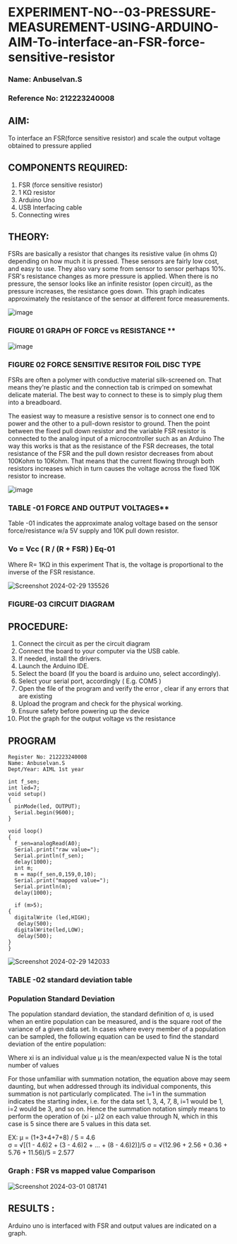 # EXPERIMENT-NO--03-PRESSURE-MEASUREMENT-USING-ARDUINO-AIM-To-interface-an-FSR-force-sensitive-resistor
### Name: Anbuselvan.S
### Reference No: 212223240008

## AIM: 
To interface an FSR(force sensitive resistor) and scale the output voltage obtained to pressure applied 
 
## COMPONENTS REQUIRED:
1.	FSR  (force sensitive resistor)
2.	1 KΩ resistor 
3.	Arduino Uno 
4.	USB Interfacing cable 
5.	Connecting wires 

## THEORY: 
FSRs are basically a resistor that changes its resistive value (in ohms Ω) depending on how much it is pressed. These sensors are fairly low cost, and easy to use. They also vary some from sensor to sensor perhaps 10%. FSR's resistance changes as more pressure is applied. When there is no pressure, the sensor looks like an infinite resistor (open circuit), as the pressure increases, the resistance goes down. This graph indicates approximately the resistance of the sensor at different force measurements.
 
![image](https://user-images.githubusercontent.com/36288975/163532939-d6888ae1-4068-4d83-86a7-fc4c32d5179e.png)

### FIGURE 01 GRAPH OF FORCE vs RESISTANCE **

![image](https://user-images.githubusercontent.com/36288975/163532957-82d57567-a1c3-48c5-8a87-7ea66d6fca49.png)

### FIGURE 02 FORCE SENSITIVE RESITOR FOIL DISC TYPE  

FSRs are often a polymer with conductive material silk-screened on. That means they're plastic and the connection tab is crimped on somewhat delicate material. The best way to connect to these is to simply plug them into a breadboard.

The easiest way to measure a resistive sensor is to connect one end to power and the other to a pull-down resistor to ground. Then the point between the fixed pull down resistor and the variable FSR resistor is connected to the analog input of a microcontroller such as an Arduino The way this works is that as the resistance of the FSR decreases, the total resistance of the FSR and the pull down resistor decreases from about 100Kohm to 10Kohm. That means that the current flowing through both resistors increases which in turn causes the voltage across the fixed 10K resistor to increase.

 ![image](https://user-images.githubusercontent.com/36288975/163532972-2b909551-12c9-485d-adb1-d1e988d557bd.png)

### TABLE -01 FORCE AND OUTPUT VOLTAGES**
	
  Table -01 indicates the approximate analog voltage based on the sensor force/resistance w/a 5V supply and 10K pull down resistor.

### Vo = Vcc ( R / (R + FSR) )								Eq-01

Where R= 1KΩ in this experiment 
That is, the voltage is proportional to the inverse of the FSR resistance.

![Screenshot 2024-02-29 135526](https://github.com/vasanthkumarch/EXPERIMENT-NO--04-PRESSURE-MEASUREMENT-USING-ARDUINO-AIM-To-interface-an-FSR-force-sensitive-resist/assets/150007305/5a8dea30-7277-41b1-8f5e-c8b6b8d76b55)

### FIGURE-03 CIRCUIT DIAGRAM

## PROCEDURE:
1.	Connect the circuit as per the circuit diagram 
2.	Connect the board to your computer via the USB cable.
3.	If needed, install the drivers.
4.	Launch the Arduino IDE.
5.	Select the board (If you the board is arduino uno, select accordingly).
6.	Select your serial port, accordingly ( E.g. COM5 )
7.	Open the file of the program  and verify the error , clear if any errors that are existing 
8.	Upload the program and check for the physical working. 
9.	Ensure safety before powering up the device 
10.	Plot the graph for the output voltage vs the resistance 


## PROGRAM 
```
Register No: 212223240008
Name: Anbuselvan.S
Dept/Year: AIML 1st year 

int f_sen;
int led=7;
void setup()
{
  pinMode(led, OUTPUT);
  Serial.begin(9600);
}

void loop()
{
  f_sen=analogRead(A0);
  Serial.print("raw value=");
  Serial.println(f_sen);
  delay(1000);
  int m;
  m = map(f_sen,0,159,0,10);
  Serial.print("mapped value=");
  Serial.println(m);
  delay(1000);
  
  if (m>5);
{
  digitalWrite (led,HIGH);
   delay(500);
  digitalWrite(led,LOW);
   delay(500);
}
}
```


![Screenshot 2024-02-29 142033](https://github.com/vasanthkumarch/EXPERIMENT-NO--04-PRESSURE-MEASUREMENT-USING-ARDUINO-AIM-To-interface-an-FSR-force-sensitive-resist/assets/150007305/902c3d35-b2bf-42f7-9c36-ac585d19528e)
### TABLE -02 standard deviation table 

### Population Standard Deviation
The population standard deviation, the standard definition of σ, is used when an entire population can be measured, and is the square root of the variance of a given data set. In cases where every member of a population can be sampled, the following equation can be used to find the standard deviation of the entire population:

Where
xi is an individual value
μ is the mean/expected value
N is the total number of values

For those unfamiliar with summation notation, the equation above may seem daunting, but when addressed through its individual components, this summation is not particularly complicated. The i=1 in the summation indicates the starting index, i.e. for the data set 1, 3, 4, 7, 8, i=1 would be 1, i=2 would be 3, and so on. Hence the summation notation simply means to perform the operation of (xi - μ)2 on each value through N, which in this case is 5 since there are 5 values in this data set.

EX:           μ = (1+3+4+7+8) / 5 = 4.6        
σ = √[(1 - 4.6)2 + (3 - 4.6)2 + ... + (8 - 4.6)2)]/5
σ = √(12.96 + 2.56 + 0.36 + 5.76 + 11.56)/5 = 2.577

### Graph : FSR vs mapped value Comparison

![Screenshot 2024-03-01 081741](https://github.com/vasanthkumarch/EXPERIMENT-NO--04-PRESSURE-MEASUREMENT-USING-ARDUINO-AIM-To-interface-an-FSR-force-sensitive-resist/assets/150007305/85d32191-6c42-484e-a66e-8514e9f9f17d)

## RESULTS :
Arduino uno is interfaced with FSR and output values are indicated on a graph.
